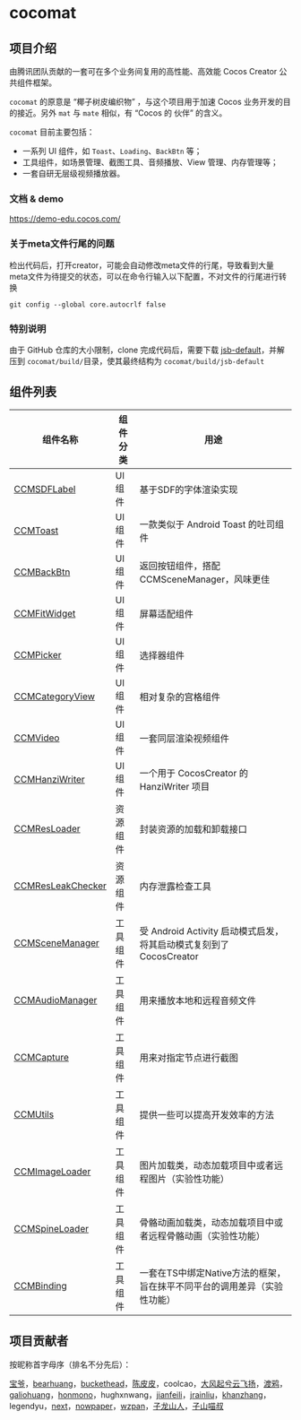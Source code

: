 # cocomat

## 项目介绍

由腾讯团队贡献的一套可在多个业务间复用的高性能、高效能 Cocos Creator 公共组件框架。

`cocomat` 的原意是 “椰子树皮编织物” ，与这个项目用于加速 Cocos 业务开发的目的接近。另外 `mat` 与 `mate` 相似，有 “Cocos 的 伙伴” 的含义。

`cocomat` 目前主要包括：

* 一系列 UI 组件，如 `Toast`、`Loading`、`BackBtn` 等；
* 工具组件，如场景管理、截图工具、音频播放、View 管理、内存管理等；
* 一套自研无层级视频播放器。

### 文档 & demo

<https://demo-edu.cocos.com/>

### 关于meta文件行尾的问题

检出代码后，打开creator，可能会自动修改meta文件的行尾，导致看到大量meta文件为待提交的状态，可以在命令行输入以下配置，不对文件的行尾进行转换

`git config --global core.autocrlf false`

### 特别说明
由于 GitHub 仓库的大小限制，clone 完成代码后，需要下载 [jsb-default](https://github.com/cocos/cocomat/releases/download/v1.0.0/jsb-default.zip)，并解压到 `cocomat/build/`目录，使其最终结构为 `cocomat/build/jsb-default`
## 组件列表

| 组件名称 | 组件分类 | 用途 |
|-------| -----| ----- |
| [CCMSDFLabel](http://demo-edu.cocos.com/guide/CCMSDFLabel.html) | UI 组件 | 基于SDF的字体渲染实现 |
| [CCMToast](http://demo-edu.cocos.com/guide/CCMToast.html) | UI 组件 | 一款类似于 Android Toast 的吐司组件 |
| [CCMBackBtn](http://demo-edu.cocos.com/guide/CCMBackBtn.html) | UI 组件 | 返回按钮组件，搭配 CCMSceneManager，风味更佳 |
| [CCMFitWidget](http://demo-edu.cocos.com/guide/CCMFitWidget.html) | UI 组件 | 屏幕适配组件 |
| [CCMPicker](http://demo-edu.cocos.com/guide/CCMPicker.html) | UI 组件 | 选择器组件 |
| [CCMCategoryView](http://demo-edu.cocos.com/guide/CCMCategoryView.html) | UI 组件 | 相对复杂的宫格组件 |
| [CCMVideo](http://demo-edu.cocos.com/guide/CCMVideo.html) | UI 组件 | 一套同层渲染视频组件 |
| [CCMHanziWriter](http://demo-edu.cocos.com/guide/CCMHanziWrite.html) | UI 组件 | 一个用于 CocosCreator 的 HanziWriter 项目 |
| [CCMResLoader](http://demo-edu.cocos.com/guide/CCMResLoader.html) | 资源组件 | 封装资源的加载和卸载接口 |
| [CCMResLeakChecker](http://demo-edu.cocos.com/guide/CCMResLeakChecker.html) | 资源组件 | 内存泄露检查工具 |
| [CCMSceneManager](http://demo-edu.cocos.com/guide/CCMSceneManager.html) | 工具组件 | 受 Android Activity 启动模式启发，将其启动模式复刻到了 CocosCreator |
| [CCMAudioManager](http://demo-edu.cocos.com/guide/CCMAudioManager.html) | 工具组件 | 用来播放本地和远程音频文件 |
| [CCMCapture](http://demo-edu.cocos.com/guide/CCMCapture.html) | 工具组件 | 用来对指定节点进行截图 |
| [CCMUtils](http://demo-edu.cocos.com/guide/CCMUtils.html) | 工具组件 | 提供一些可以提高开发效率的方法 |
| [CCMImageLoader](http://demo-edu.cocos.com/guide/CCMImageLoader.html) | 工具组件 | 图片加载类，动态加载项目中或者远程图片（实验性功能） |
| [CCMSpineLoader](http://demo-edu.cocos.com/guide/CCMSpineLoader.html) | 工具组件 | 骨骼动画加载类，动态加载项目中或者远程骨骼动画（实验性功能） |
| [CCMBinding](http://demo-edu.cocos.com/guide/CCMBinding.html) | 工具组件 | 一套在TS中绑定Native方法的框架，旨在抹平不同平台的调用差异（实验性功能） |

## 项目贡献者

按昵称首字母序（排名不分先后）：

[宝爷](https://forum.cocos.org/u/111304)，[bearhuang](https://blog.csdn.net/hbdatouerzi)，[buckethead](https://forum.cocos.org/u/moneycoder)，[陈皮皮](https://gitee.com/ifaswind)，coolcao，[大风起兮云飞扬](https://forum.cocos.org/u/1111926)，[渡鸦](https://forum.cocos.org/u/valiancer)，[galiohuang](https://4ndroidev.github.io/)，[honmono](https://forum.cocos.org/u/1099263878)，hughxnwang，[jianfeili](http://lijianfei.com)，[jrainliu](https://jrainlau.github.io/#/)，[khanzhang](https://github.com/QinGeneral)，legendyu，[next](https://github.com/potato47)，[nowpaper](https://github.com/Nowpaper)，[wzpan](https://github.com/wzpan)，[子龙山人](https://zilongshanren.com/)，[子山喵叔](https://forum.cocos.org/u/smilesnow0)

